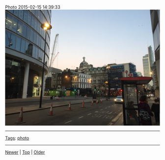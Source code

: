 <!--
title: Photo 2015-02-15 14
date: 2020-06-28T14:55:35.475Z
tags: photo
-->








Photo 2015-02-15 14:39:33
![](111077489147-0.jpg)

<!--BOTTOM-POST-NAVIGATION-->
---

[Tags](tags.md): [photo](tag-photo.md)

---

[Newer](111072547477.md) | [Top](index.md) | [Older](111712896787.md)